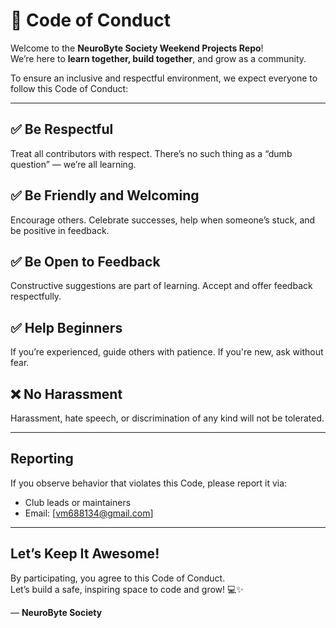 # 🌟 Code of Conduct

Welcome to the **NeuroByte Society Weekend Projects Repo**!  
We’re here to **learn together, build together**, and grow as a community.

To ensure an inclusive and respectful environment, we expect everyone to follow this Code of Conduct:

---

## ✅ Be Respectful
Treat all contributors with respect. There’s no such thing as a “dumb question” — we’re all learning.

## ✅ Be Friendly and Welcoming
Encourage others. Celebrate successes, help when someone’s stuck, and be positive in feedback.

## ✅ Be Open to Feedback
Constructive suggestions are part of learning. Accept and offer feedback respectfully.

## ✅ Help Beginners
If you’re experienced, guide others with patience. If you're new, ask without fear.

## ❌ No Harassment
Harassment, hate speech, or discrimination of any kind will not be tolerated.

---

## Reporting

If you observe behavior that violates this Code, please report it via:
- Club leads or maintainers
- Email: [vm688134@gmail.com]

---

## Let’s Keep It Awesome!

By participating, you agree to this Code of Conduct.  
Let’s build a safe, inspiring space to code and grow! 💻✨

— **NeuroByte Society**

